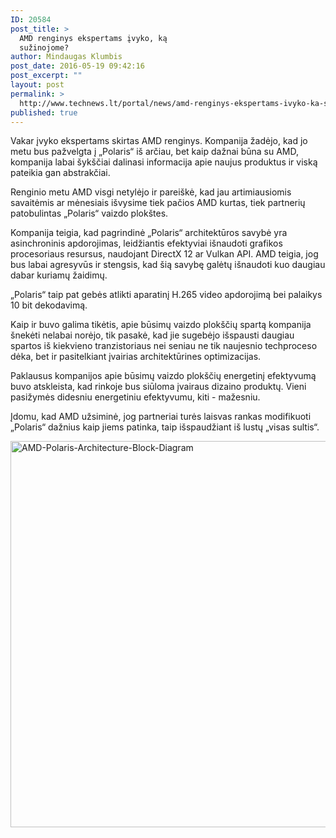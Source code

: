 ```yaml
---
ID: 20584
post_title: >
  AMD renginys ekspertams įvyko, ką
  sužinojome?
author: Mindaugas Klumbis
post_date: 2016-05-19 09:42:16
post_excerpt: ""
layout: post
permalink: >
  http://www.technews.lt/portal/news/amd-renginys-ekspertams-ivyko-ka-suzinojome/
published: true
---
```

Vakar įvyko ekspertams skirtas AMD renginys. Kompanija žadėjo, kad jo metu bus pažvelgta į „Polaris“ iš arčiau, bet kaip dažnai būna su AMD, kompanija labai šykščiai dalinasi informacija apie naujus produktus ir viską pateikia gan abstrakčiai.

Renginio metu AMD visgi netylėjo ir pareiškė, kad jau artimiausiomis savaitėmis ar mėnesiais išvysime tiek pačios AMD kurtas, tiek partnerių patobulintas „Polaris“ vaizdo plokštes.

Kompanija teigia, kad pagrindinė „Polaris“ architektūros savybė yra asinchroninis apdorojimas, leidžiantis efektyviai išnaudoti grafikos procesoriaus resursus, naudojant DirectX 12 ar Vulkan API. AMD teigia, jog bus labai agresyvūs ir stengsis, kad šią savybę galėtų išnaudoti kuo daugiau dabar kuriamų žaidimų.

„Polaris“ taip pat gebės atlikti aparatinį H.265 video apdorojimą bei palaikys 10 bit dekodavimą.

Kaip ir buvo galima tikėtis, apie būsimų vaizdo plokščių spartą kompanija šnekėti nelabai norėjo, tik pasakė, kad jie sugebėjo išspausti daugiau spartos iš kiekvieno tranzistoriaus nei seniau ne tik naujesnio techproceso dėka, bet ir pasitelkiant įvairias architektūrines optimizacijas.

Paklausus kompanijos apie būsimų vaizdo plokščių energetinį efektyvumą buvo atskleista, kad rinkoje bus siūloma įvairaus dizaino produktų. Vieni pasižymės didesniu energetiniu efektyvumu, kiti - mažesniu.

Įdomu, kad AMD užsiminė, jog partneriai turės laisvas rankas modifikuoti „Polaris“ dažnius kaip jiems patinka, taip išspaudžiant iš lustų „visas sultis“.

<a href="http://www.technews.lt/portal/wp-content/uploads/2016/04/AMD-Polaris-Architecture-Block-Diagram.jpg"><img class="alignnone wp-image-19430 size-full" src="http://www.technews.lt/portal/wp-content/uploads/2016/04/AMD-Polaris-Architecture-Block-Diagram.jpg" alt="AMD-Polaris-Architecture-Block-Diagram" width="1340" height="618" /></a>